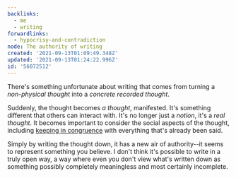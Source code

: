 ```yaml
---
backlinks:
  - me
  - writing
forwardlinks:
  - hypocrisy-and-contradiction
node: The authority of writing
created: '2021-09-13T01:09:49.348Z'
updated: '2021-09-13T01:24:22.996Z'
id: '56072512'
---
```

There's something unfortunate about writing that comes from turning a *non-physical thought* into a *concrete recorded thought*.

Suddenly, the thought becomes *a thought*, manifested. It's something different that others can interact with. It's no longer just a *notion*, it's a *real thought*. It becomes important to consider the social aspects of the thought, including [keeping in congruence](hypocrisy-and-contradiction.md) with everything that's already been said. 

Simply by writing the thought down, it has a new air of authority--it seems to represent something you believe. I don't think it's possible to write in a truly open way, a way where even you don't view what's written down as something possibly completely meaningless and most certainly incomplete.  
